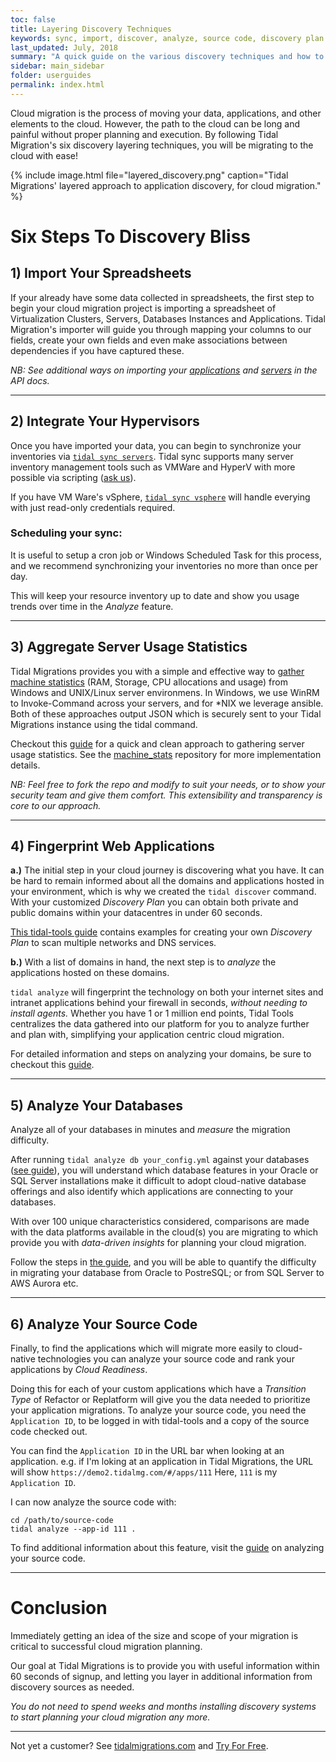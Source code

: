 ```yaml
---
toc: false
title: Layering Discovery Techniques
keywords: sync, import, discover, analyze, source code, discovery plan
last_updated: July, 2018
summary: "A quick guide on the various discovery techniques and how to layer them together to quickly and accurately discover your environment"
sidebar: main_sidebar
folder: userguides
permalink: index.html
---
```


Cloud migration is the process of moving your data, applications, and other elements to the cloud. However, the path to the cloud can be long and painful without proper planning and execution.
By following Tidal Migration's six discovery layering techniques, you will be migrating to the cloud with ease!

{% include image.html file="layered_discovery.png" caption="Tidal Migrations' layered approach to application discovery, for cloud migration." %}

# Six Steps To Discovery Bliss

## 1) Import Your Spreadsheets

If your already have some data collected in spreadsheets, the first step to begin your cloud migration project is importing a spreadsheet of Virtualization Clusters, Servers, Databases Instances and Applications. Tidal Migration's importer will guide you through mapping your columns to our fields, create your own fields and even make associations between dependencies if you have captured these.

_NB: See additional ways on importing your [applications](importapps.html) and [servers](import_servers.html) in the API docs._

<hr />

## 2) Integrate Your Hypervisors

Once you have imported your data, you can begin to synchronize your inventories via [`tidal sync servers`](syncservers.html).
Tidal sync supports many server inventory management tools such as VMWare and HyperV with more possible via scripting ([ask us](https://tidalmigrations.com/contact)).

If you have VM Ware's vSphere, [`tidal sync vsphere`](#vsphere-sync) will handle everying with just read-only credentials required.


### Scheduling your sync:
It is useful to setup a cron job or Windows Scheduled Task for this process, and we recommend synchronizing your inventories no more than once per day.

This will keep your resource inventory up to date and show you usage trends over time in the _Analyze_ feature.

<hr />

## 3) Aggregate Server Usage Statistics

Tidal Migrations provides you with a simple and effective way to [gather machine statistics](https://github.com/tidalmigrations/machine_stats) (RAM, Storage, CPU allocations and usage) from Windows and UNIX/Linux server environmens.
In Windows, we use WinRM to Invoke-Command across your servers, and for *NIX we leverage ansible. Both of these approaches output JSON which is securely sent to your Tidal Migrations instance using the tidal command.

Checkout this [guide](sync_hyper-v.html) for a quick and clean approach to gathering server usage statistics. See the [machine_stats](https://github.com/tidalmigrations/machine_stats) repository for more implementation details.

_NB: Feel free to fork the repo and modify to suit your needs, or to show your security team and give them comfort.  This extensibility and transparency is core to our approach._

<hr />

## 4) Fingerprint Web Applications

**a.)** The initial step in your cloud journey is discovering what you have.
It can be hard to remain informed about all the domains and applications
hosted in your environment, which is why we created the `tidal discover` command.
With your customized _Discovery Plan_ you can obtain both private and public domains
within your datacentres in under 60 seconds.

[This tidal-tools guide](discover.html) contains examples for creating your own _Discovery Plan_ to scan multiple networks and DNS services.

**b.)** With a list of domains in hand, the next step is to _analyze_ the applications hosted on these domains.

`tidal analyze` will fingerprint the technology on both your internet sites and intranet applications behind your firewall in seconds, _without needing to install agents._
Whether you have 1 or 1 million end points, Tidal Tools centralizes the data gathered into our platform for you to analyze further and plan with, simplifying your application centric cloud migration.

For detailed information and steps on analyzing your domains, be sure to checkout this [guide](analyze.html).

<hr />

## 5) Analyze Your Databases
Analyze all of your databases in minutes and _measure_ the migration difficulty.

After running `tidal analyze db your_config.yml` against your databases ([see guide](/analyze_database.html)), you will understand which database features in your Oracle or SQL Server installations make it difficult to adopt cloud-native database offerings and also identify which applications are connecting to your databases.

With over 100 unique characteristics considered, comparisons are made with the data platforms available in the cloud(s) you are migrating to which provide you with _data-driven insights_ for planning your cloud migration.

Follow the steps in [the guide](/analyze_database.html), and you will be
able to quantify the difficulty in migrating your database from Oracle
to PostreSQL; or from SQL Server to AWS Aurora etc.

<hr />


## 6) Analyze Your Source Code

Finally, to find the applications which will migrate more easily to
cloud-native technologies you can analyze your source code and rank
your applications by _Cloud Readiness_.

Doing this for each of your custom applications which have a _Transition
Type_ of Refactor or Replatform will give you the data needed to prioritize your
application migrations.  To analyze your source code, you need the
`Application ID`, to be logged in with tidal-tools and a copy of the
source code checked out.

You can find the `Application ID` in the URL bar when looking at an
application.  e.g. if I'm loking at an application in Tidal Migrations,
the URL will show `https://demo2.tidalmg.com/#/apps/111`  Here, `111` is
my `Application ID`.

I can now analyze the source code with:

```
cd /path/to/source-code
tidal analyze --app-id 111 .
```
To find additional information about this feature, visit the [guide](analyze-source-code.html) on analyzing your source code.

<hr />

# Conclusion
Immediately getting an idea of the size and scope of your migration is
critical to successful cloud migration planning.

Our goal at Tidal Migrations is to provide you with useful information
within 60 seconds of signup, and letting you layer in additional
information from discovery sources as needed.

_You do not need to spend weeks and months installing discovery systems
to start planning your cloud migration any more._


---
Not yet a customer?  See [tidalmigrations.com](https://tidalmigrations.com) and [Try For Free](https://get.tidalmg.com).

